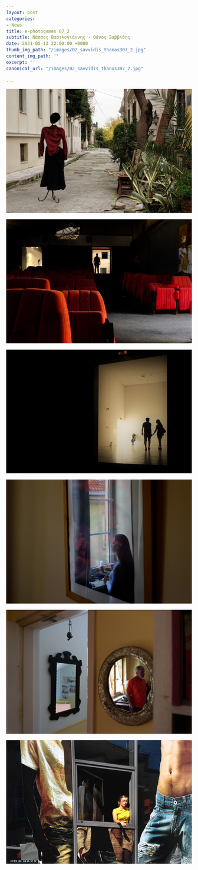 ```yaml
---
layout: post
categories:
- News
title: e-photogames 07_2
subtitle: Νάσσος Βασιλογιάννης - Θάνος Σαββίδης
date: 2021-05-13 22:00:00 +0000
thumb_img_path: "/images/02_savvidis_thanos307_2.jpg"
content_img_path: ''
excerpt: ''
canonical_url: "/images/02_savvidis_thanos307_2.jpg"

---
```

![](/images/01_vassiloyannis_nassos307_2.jpg)

![](/images/02_savvidis_thanos307_2.jpg)

![](/images/03_vassiloyannis_nassos307_2.jpg)

![](/images/04_savvidis_thanos.jpg)

![](/images/05_vassiloyannis_nassos307_2.jpg)

![](/images/06_savvidis_thanos.jpg)